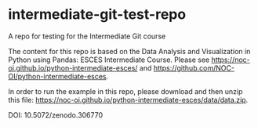 # intermediate-git-test-repo
A repo for testing for the Intermediate Git course

The content for this repo is based on the Data Analysis and Visualization in Python using Pandas: ESCES Intermediate Course. Please see https://noc-oi.github.io/python-intermediate-esces/ and https://github.com/NOC-OI/python-intermediate-esces. 

In order to run the example in this repo, please download and then unzip this file: https://noc-oi.github.io/python-intermediate-esces/data/data.zip.

DOI: 10.5072/zenodo.306770